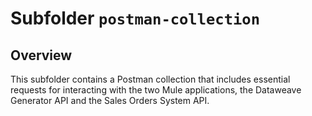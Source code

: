 # Subfolder `postman-collection`
## Overview

This subfolder contains a Postman collection that includes essential requests for interacting with the two Mule applications, the Dataweave Generator API and the Sales Orders System API.

